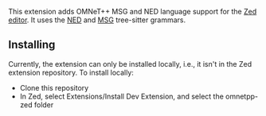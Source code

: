 This extension adds OMNeT++ MSG and NED language support for the [Zed editor](https://zed.dev/).
It uses the [NED](https://github.com/omnetpp/tree-sitter-ned) and [MSG](https://github.com/omnetpp/tree-sitter-msg) tree-sitter grammars.

Installing
----------

Currently, the extension can only be installed locally, i.e., it isn't in the Zed extension repository. To install locally:

- Clone this repository
- In Zed, select Extensions/Install Dev Extension, and select the omnetpp-zed folder
